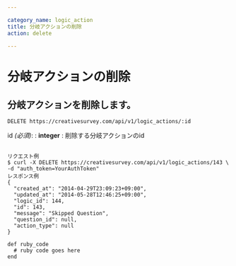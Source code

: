 ```yaml
---

category_name: logic_action
title: 分岐アクションの削除
action: delete

---
```


# 分岐アクションの削除

## 分岐アクションを削除します。

`DELETE https://creativesurvey.com/api/v1/logic_actions/:id`

id _(必須)_:
: __integer__
: 削除する分岐アクションのid

~~~

リクエスト例
$ curl -X DELETE https://creativesurvey.com/api/v1/logic_actions/143 \
-d "auth_token=YourAuthToken"
レスポンス例
{
  "created_at": "2014-04-29T23:09:23+09:00",
  "updated_at": "2014-05-28T12:46:25+09:00",
  "logic_id": 144,
  "id": 143,
  "message": "Skipped Question",
  "question_id": null,
  "action_type": null
}

~~~

~~~
def ruby_code
  # ruby code goes here
end
~~~


